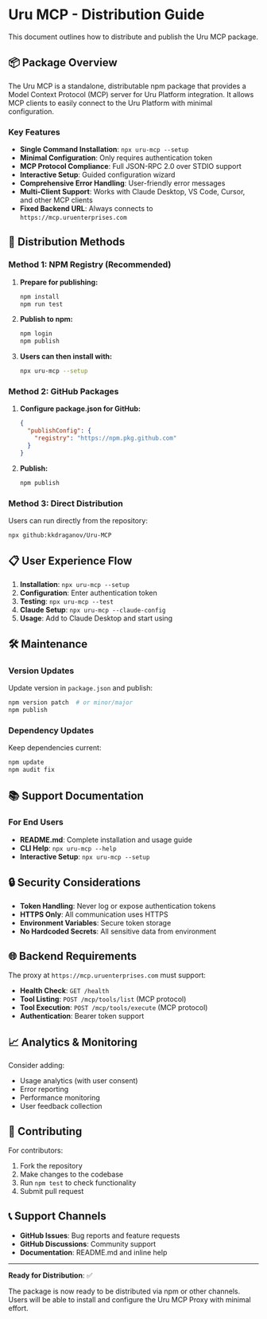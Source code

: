# Uru MCP - Distribution Guide

This document outlines how to distribute and publish the Uru MCP package.

## 📦 Package Overview

The Uru MCP is a standalone, distributable npm package that provides a Model Context Protocol (MCP) server for Uru Platform integration. It allows MCP clients to easily connect to the Uru Platform with minimal configuration.

### Key Features

- **Single Command Installation**: `npx uru-mcp --setup`
- **Minimal Configuration**: Only requires authentication token
- **MCP Protocol Compliance**: Full JSON-RPC 2.0 over STDIO support
- **Interactive Setup**: Guided configuration wizard
- **Comprehensive Error Handling**: User-friendly error messages
- **Multi-Client Support**: Works with Claude Desktop, VS Code, Cursor, and other MCP clients
- **Fixed Backend URL**: Always connects to `https://mcp.uruenterprises.com`

## 🚀 Distribution Methods

### Method 1: NPM Registry (Recommended)

1. **Prepare for publishing:**
   ```bash
   npm install
   npm run test
   ```

2. **Publish to npm:**
   ```bash
   npm login
   npm publish
   ```

3. **Users can then install with:**
   ```bash
   npx uru-mcp --setup
   ```

### Method 2: GitHub Packages

1. **Configure package.json for GitHub:**
   ```json
   {
     "publishConfig": {
       "registry": "https://npm.pkg.github.com"
     }
   }
   ```

2. **Publish:**
   ```bash
   npm publish
   ```

### Method 3: Direct Distribution

Users can run directly from the repository:
```bash
npx github:kkdraganov/Uru-MCP
```

## 📋 User Experience Flow

1. **Installation**: `npx uru-mcp --setup`
2. **Configuration**: Enter authentication token
3. **Testing**: `npx uru-mcp --test`
4. **Claude Setup**: `npx uru-mcp --claude-config`
5. **Usage**: Add to Claude Desktop and start using

## 🛠️ Maintenance

### Version Updates

Update version in `package.json` and publish:
```bash
npm version patch  # or minor/major
npm publish
```

### Dependency Updates

Keep dependencies current:
```bash
npm update
npm audit fix
```

## 📚 Support Documentation

### For End Users

- **README.md**: Complete installation and usage guide
- **CLI Help**: `npx uru-mcp --help`
- **Interactive Setup**: `npx uru-mcp --setup`

## 🔒 Security Considerations

- **Token Handling**: Never log or expose authentication tokens
- **HTTPS Only**: All communication uses HTTPS
- **Environment Variables**: Secure token storage
- **No Hardcoded Secrets**: All sensitive data from environment

## 🌐 Backend Requirements

The proxy at `https://mcp.uruenterprises.com` must support:

- **Health Check**: `GET /health`
- **Tool Listing**: `POST /mcp/tools/list` (MCP protocol)
- **Tool Execution**: `POST /mcp/tools/execute` (MCP protocol)
- **Authentication**: Bearer token support

## 📈 Analytics & Monitoring

Consider adding:
- Usage analytics (with user consent)
- Error reporting
- Performance monitoring
- User feedback collection

## 🤝 Contributing

For contributors:
1. Fork the repository
2. Make changes to the codebase
3. Run `npm test` to check functionality
4. Submit pull request

## 📞 Support Channels

- **GitHub Issues**: Bug reports and feature requests
- **GitHub Discussions**: Community support
- **Documentation**: README.md and inline help

---

**Ready for Distribution**: ✅

The package is now ready to be distributed via npm or other channels. Users will be able to install and configure the Uru MCP Proxy with minimal effort.
